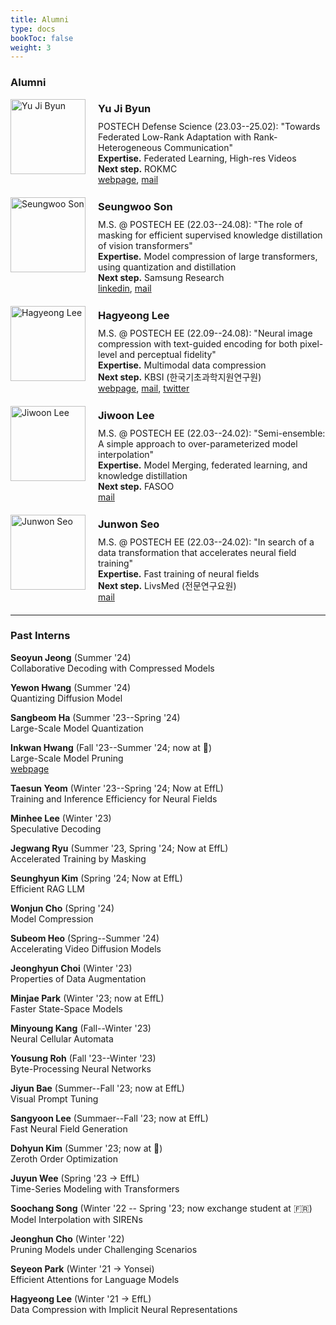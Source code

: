 ```yaml
---
title: Alumni 
type: docs
bookToc: false
weight: 3
---
```


### **Alumni**

<div style="display: flex; align-items: flex-start; margin-bottom: 20px;">
  <img src="/images/members/Yuji.jpg" alt="Yu Ji Byun" style="width: 120px; margin-right: 20px;">
  <div>
    <h3 style="margin-top: 5px; margin-bottom: 10px;"><strong>Yu Ji Byun</strong></h3>
    POSTECH Defense Science (23.03--25.02): "Towards Federated Low-Rank Adaptation with Rank-Heterogeneous Communication"<br>
    <strong>Expertise.</strong> Federated Learning, High-res Videos<br>
    <strong>Next step.</strong> ROKMC<br>
    <a href="/docs/people/member/yuji/">webpage</a>, <a href="mailto:yujibyun@postech.ac.kr">mail</a>
  </div>
</div>

<div style="display: flex; align-items: flex-start; margin-bottom: 20px;">
  <img src="/images/members/Seungwoo.jpg" alt="Seungwoo Son" style="width: 120px; margin-right: 20px;">
  <div>
    <h3 style="margin-top: 5px; margin-bottom: 10px;"><strong>Seungwoo Son</strong></h3>
    M.S. @ POSTECH EE (22.03--24.08): "The role of masking for efficient supervised knowledge distillation of vision transformers"<br>
    <strong>Expertise.</strong> Model compression of large transformers, using quantization and distillation<br>
    <strong>Next step.</strong> Samsung Research<br>
    <a href="https://www.linkedin.com/in/seungwoo-son-057511323">linkedin</a>, <a href="mailto:swson32@gmail.com">mail</a>
  </div>
</div>

<div style="display: flex; align-items: flex-start; margin-bottom: 20px;">
  <img src="/images/members/hagyeong0.jpg" alt="Hagyeong Lee" style="width: 120px; margin-right: 20px;">
  <div>
    <h3 style="margin-top: 5px; margin-bottom: 10px;"><strong>Hagyeong Lee</strong></h3>
    M.S. @ POSTECH EE (22.09--24.08): "Neural image compression with text-guided encoding for both pixel-level and perceptual fidelity"<br>
    <strong>Expertise.</strong> Multimodal data compression<br>
    <strong>Next step.</strong> KBSI (한국기초과학지원연구원)<br>
    <a href="https://hagyeonglee.github.io">webpage</a>, <a href="mailto:hagyeonglee@postech.ac.kr">mail</a>, <a href="https://twitter.com/ha_gyeong_lee">twitter</a>
  </div>
</div>

<div style="display: flex; align-items: flex-start; margin-bottom: 20px;">
  <img src="/images/members/Jiwoon.jpg" alt="Jiwoon Lee" style="width: 120px; margin-right: 20px;">
  <div>
    <h3 style="margin-top: 5px; margin-bottom: 10px;"><strong>Jiwoon Lee</strong></h3>
    M.S. @ POSTECH EE (22.03--24.02): "Semi-ensemble: A simple approach to over-parameterized model interpolation"<br>
    <strong>Expertise.</strong> Model Merging, federated learning, and knowledge distillation<br>
    <strong>Next step.</strong> FASOO<br>
    <a href="mailto:jwlee9702@postech.ac.kr">mail</a>
  </div>
</div>

<div style="display: flex; align-items: flex-start; margin-bottom: 20px;">
  <img src="/images/members/Junwon1.jpg" alt="Junwon Seo" style="width: 120px; margin-right: 20px;">
  <div>
    <h3 style="margin-top: 5px; margin-bottom: 10px;"><strong>Junwon Seo</strong></h3>
    M.S. @ POSTECH EE (22.03--24.02): "In search of a data transformation that accelerates neural field training"<br>
    <strong>Expertise.</strong> Fast training of neural fields<br>
    <strong>Next step.</strong> LivsMed (전문연구요원)<br>
    <a href="mailto:junwon.seo@postech.ac.kr">mail</a>
  </div>
</div>

---

<!-- ### **Seungwoo Son**
<div style="float: left; margin-right: 20px; margin-bottom: 20px;">
    {{< figure src="/images/members/Seungwoo.jpg" alt="." width="100" height="100" >}}  
</div>  

M.S. @ POSTECH EE (22.03--24.08): "The role of masking for efficient supervised knowledge distillation of vision transformers"  
**Expertise.** Model compression of large transformers, using quantization and distillation  
**Next step.** Samsung Research  
[linkedin](https://www.linkedin.com/in/seungwoo-son-057511323), [mail](mailto:swson32@gmail.com)

####
---

### **Hagyeong Lee**
<div style="float: left; margin-right: 20px; margin-bottom: 20px;">
{{< figure src="/images/members/hagyeong0.jpg" alt="." width="100" height="100" >}}  
</div>  

M.S. @ POSTECH EE (22.09--24.08): "Neural image compression with text-guided encoding for both pixel-level and perceptual fidelity"  
**Expertise.** Multimodal data compression  
**Next step.** KBSI (한국기초과학지원연구원)  
[webpage](https://hagyeonglee.github.io), [mail](mailto:hagyeonglee@postech.ac.kr), [twitter](https://twitter.com/ha_gyeong_lee)  

####
---

### **Jiwoon Lee**
<div style="float: left; margin-right: 20px; margin-bottom: 20px;">
{{< figure src="/images/members/Jiwoon.jpg" alt="." width="100" height="100" >}}  
</div>  

M.S. @ POSTECH EE (22.03--24.02): "Semi-ensemble: A simple approach to over-parameterized model interpolation"  
**Expertise** Model Merging, federated Learning and knowledge distillation  
**Next step.** FASOO  
[mail](mailto:jwlee9702@postech.ac.kr)  

####
---

### **Junwon Seo**
<div style="float: left; margin-right: 20px; margin-bottom: 20px;">
{{< figure src="/images/members/Junwon1.jpg" alt="." width="100" height="100" >}}  
</div>  

M.S. @ POSTECH EE (22.03--24.02): "In search of a data transformation that accelerates neural field training"  
**Expertise.** Fast training of neural fields  
**Next step.** LivsMed (전문연구요원)  
[mail](mailto:junwon.seo@postech.ac.kr)  

######
--- -->

### **Past Interns**
**Seoyun Jeong** (Summer '24)  
Collaborative Decoding with Compressed Models 

**Yewon Hwang** (Summer '24)  
Quantizing Diffusion Model

**Sangbeom Ha** (Summer '23--Spring '24)  
Large-Scale Model Quantization  

**Inkwan Hwang** (Fall '23--Summer '24; now at 🫡)  
Large-Scale Model Pruning  
[webpage](https://inkwanhwang.github.io)

**Taesun Yeom** (Winter '23--Spring '24; Now at EffL)  
Training and Inference Efficiency for Neural Fields

**Minhee Lee** (Winter '23)  
Speculative Decoding

**Jegwang Ryu** (Summer '23, Spring '24; Now at EffL)  
Accelerated Training by Masking

**Seunghyun Kim** (Spring '24; Now at EffL)  
Efficient RAG LLM  

**Wonjun Cho** (Spring '24)  
Model Compression

**Subeom Heo** (Spring--Summer '24)  
Accelerating Video Diffusion Models

**Jeonghyun Choi** (Winter '23)  
Properties of Data Augmentation

**Minjae Park** (Winter '23; now at EffL)  
Faster State-Space Models

**Minyoung Kang** (Fall--Winter '23)  
Neural Cellular Automata  

**Yousung Roh** (Fall '23--Winter '23)  
Byte-Processing Neural Networks  

**Jiyun Bae** (Summer--Fall '23; now at EffL)  
Visual Prompt Tuning  

**Sangyoon Lee** (Summaer--Fall '23; now at EffL)  
Fast Neural Field Generation  

**Dohyun Kim** (Summer '23; now at 🫡)  
Zeroth Order Optimization  

**Juyun Wee** (Spring '23 → EffL)  
Time-Series Modeling with Transformers  

**Soochang Song** (Winter '22 -- Spring '23; now exchange student at 🇫🇷)  
Model Interpolation with SIRENs  

**Jeonghun Cho** (Winter '22)  
Pruning Models under Challenging Scenarios  

**Seyeon Park** (Winter '21 → Yonsei)  
Efficient Attentions for Language Models

**Hagyeong Lee** (Winter '21 → EffL)  
Data Compression with Implicit Neural Representations

